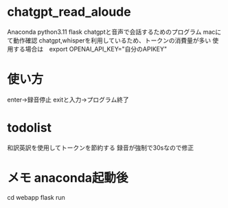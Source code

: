 # chatgpt_read_aloude
Anaconda
python3.11
flask
chatgptと音声で会話するためのプログラム macにて動作確認
chatgpt,whisperを利用しているため、トークンの消費量が多い
使用する場合は　export OPENAI_API_KEY="自分のAPIKEY"

# 使い方
enter→録音停止
exitと入力→プログラム終了

# todolist
和訳英訳を使用してトークンを節約する
録音が強制で30sなので修正

# メモ anaconda起動後
cd webapp
flask run
